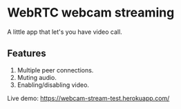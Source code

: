 # WebRTC webcam streaming
A little app that let's you have video call.

## Features
1. Multiple peer connections.
2. Muting audio.
3. Enabling/disabling video.

Live demo: https://webcam-stream-test.herokuapp.com/